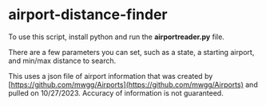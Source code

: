 # airport-distance-finder

To use this script, install python and run the **airportreader.py** file. 

There are a few parameters you can set, such as a state, a starting airport, and min/max distance to search.

This uses a json file of airport information that was created by [https://github.com/mwgg/Airports](https://github.com/mwgg/Airports) and pulled on 10/27/2023. Accuracy of information is not guaranteed. 